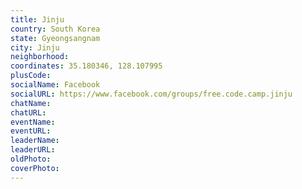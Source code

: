 ```yaml
---
title: Jinju
country: South Korea
state: Gyeongsangnam
city: Jinju
neighborhood: 
coordinates: 35.180346, 128.107995
plusCode:
socialName: Facebook
socialURL: https://www.facebook.com/groups/free.code.camp.jinju
chatName:
chatURL:
eventName:
eventURL:
leaderName:
leaderURL:
oldPhoto: 
coverPhoto:
---
```

